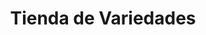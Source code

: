 ---
title: "Tienda de Variedades"
url: /ciudad-satelite/tienda-de-variedades-calle-mallco-mayta-2/
shop: Lebensmittel
---